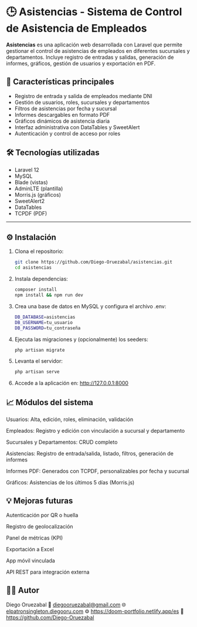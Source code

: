 # 🕒 Asistencias - Sistema de Control de Asistencia de Empleados

**Asistencias** es una aplicación web desarrollada con Laravel que permite gestionar el control de asistencias de empleados en diferentes sucursales y departamentos. Incluye registro de entradas y salidas, generación de informes, gráficos, gestión de usuarios y exportación en PDF.

## 🚀 Características principales

- Registro de entrada y salida de empleados mediante DNI
- Gestión de usuarios, roles, sucursales y departamentos
- Filtros de asistencias por fecha y sucursal
- Informes descargables en formato PDF
- Gráficos dinámicos de asistencia diaria
- Interfaz administrativa con DataTables y SweetAlert
- Autenticación y control de acceso por roles

## 🛠️ Tecnologías utilizadas

- Laravel 12
- MySQL
- Blade (vistas)
- AdminLTE (plantilla)
- Morris.js (gráficos)
- SweetAlert2
- DataTables
- TCPDF (PDF)

---

## ⚙️ Instalación

1. Clona el repositorio:
   ```bash
   git clone https://github.com/Diego-Oruezabal/asistencias.git
   cd asistencias

2. Instala dependencias:
    ```bash
    composer install
    npm install && npm run dev

3. Crea una base de datos en MySQL y configura el archivo .env:
    ```bash
    DB_DATABASE=asistencias
    DB_USERNAME=tu_usuario
    DB_PASSWORD=tu_contraseña

4. Ejecuta las migraciones y (opcionalmente) los seeders:
    ```bash
    php artisan migrate

5. Levanta el servidor:
    ```bash
    php artisan serve

6. Accede a la aplicación en: http://127.0.0.1:8000

## 📈 Módulos del sistema

Usuarios: Alta, edición, roles, eliminación, validación

Empleados: Registro y edición con vinculación a sucursal y departamento

Sucursales y Departamentos: CRUD completo

Asistencias: Registro de entrada/salida, listado, filtros, generación de informes

Informes PDF: Generados con TCPDF, personalizables por fecha y sucursal

Gráficos: Asistencias de los últimos 5 días (Morris.js)

## 💡 Mejoras futuras

Autenticación por QR o huella

Registro de geolocalización

Panel de métricas (KPI)

Exportación a Excel

App móvil vinculada

API REST para integración externa

## 🧑‍💻 Autor
Diego Oruezabal
📧 diegooruezabal@gmail.com
🌐 [elpatronsingleton.diegooru.com](http://elpatronsingleton.diegooru.com/)
⚙️ https://doom-portfolio.netlify.app/es
📂 https://github.com/Diego-Oruezabal
